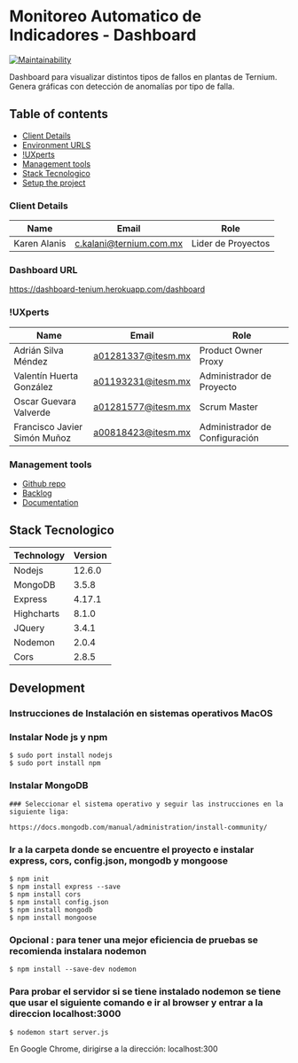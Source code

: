 # Monitoreo Automatico de Indicadores - Dashboard

[![Maintainability](https://api.codeclimate.com/v1/badges/3ec02f76c2da348f9754/maintainability)](https://codeclimate.com/github/ProyectoIntegrador2018/dashboard/maintainability)

Dashboard para visualizar distintos tipos de fallos en plantas de Ternium. Genera gráficas con detección de anomalías por tipo de falla.

## Table of contents

* [Client Details](#client-details)
* [Environment URLS](#environment-urls)
* [!UXperts](#team)
* [Management tools](#management-tools)
* [Stack Tecnologico](#stack)
* [Setup the project](#setup-the-project)


### Client Details

| Name               | Email             | Role |
| ------------------ | ----------------- | ---- |
| Karen Alanis | c.kalani@ternium.com.mx |  Lider de Proyectos  |


### Dashboard URL

https://dashboard-tenium.herokuapp.com/dashboard


### !UXperts

| Name           | Email             | Role        |
| -------------- | ----------------- | ----------- |
| Adrián Silva Méndez | a01281337@itesm.mx | Product Owner Proxy |
| Valentín Huerta González | a01193231@itesm.mx | Administrador de Proyecto |
| Oscar Guevara Valverde | a01281577@itesm.mx | Scrum Master |
| Francisco Javier Simón Muñoz | a00818423@itesm.mx | Administrador de Configuración |

### Management tools

* [Github repo](https://github.com/ProyectoIntegrador2018/dashboard)
* [Backlog](https://github.com/ProyectoIntegrador2018/dashboard/projects/1)
* [Documentation](https://drive.com)

## Stack Tecnologico

| Technology               | Version     |
| ------------------ | ----------------- |
| Nodejs | 12.6.0 |    
| MongoDB | 3.5.8 |
| Express | 4.17.1 |
| Highcharts | 8.1.0 |
| JQuery | 3.4.1 |
| Nodemon | 2.0.4 |
| Cors | 2.8.5 |

## Development

### Instrucciones de Instalación en sistemas operativos MacOS

### Instalar Node js y npm

```
$ sudo port install nodejs
$ sudo port install npm

```

### Instalar MongoDB
```
### Seleccionar el sistema operativo y seguir las instrucciones en la siguiente liga:

https://docs.mongodb.com/manual/administration/install-community/
```

### Ir a la carpeta donde se encuentre el proyecto e instalar express, cors, config.json, mongodb y mongoose

```
$ npm init
$ npm install express --save
$ npm install cors
$ npm install config.json
$ npm install mongodb
$ npm install mongoose

```

### Opcional : para tener una mejor eficiencia de pruebas se recomienda instalara nodemon

```
$ npm install --save-dev nodemon
```

### Para probar el servidor si se tiene instalado nodemon se tiene que usar el siguiente comando e ir al browser y entrar a la direccion localhost:3000

```
$ nodemon start server.js
```

En Google Chrome, dirigirse a la dirección: localhost:300
